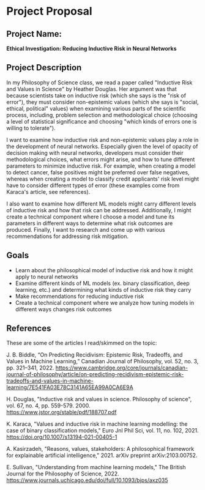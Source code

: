 # Project Proposal

## Project Name: 
**Ethical Investigation: Reducing Inductive Risk in Neural Networks**

## Project Description
In my Philosophy of Science class, we read a paper called "Inductive Risk and Values in Science" by Heather Douglas. Her argument was that because scientists take on inductive risk (which she says is the "risk of error"), they must consider non-epistemic values (which she says is "social, ethical, political" values) when examining various parts of the scientific process, including, problem selection and methodological choice (choosing a level of statistical significance and choosing "which kinds of errors one is willing to tolerate"). 

I want to examine how inductive risk and non-epistemic values play a role in the development of neural networks. Especially given the level of opacity of decision making with neural networks, developers must consider their methodological choices, what errors might arise, and how to tune different parameters to minimize inductive risk. For example, when creating a model to detect cancer, false positives might be preferred over false negatives, whereas when creating a model to classify credit applicants' risk level might have to consider different types of error (these examples come from Karaca's article, see references). 

I also want to examine how different ML models might carry different levels of inductive risk and how that risk can be addressed. Additionally, I might create a technical component where I choose a model and tune its parameters in different ways to determine what risk outcomes are produced. Finally, I want to research and come up with various recommendations for addressing risk mitigation. 

## Goals
- Learn about the philosophical model of inductive risk and how it might apply to neural networks 
- Examine different kinds of ML models (ex. binary classification, deep learning, etc.) and determining what kinds of inductive risk they carry
- Make recommendations for reducing inductive risk 
- Create a technical component where we analyze how tuning models in different ways changes risk outcomes 

## References 
These are some of the articles I read/skimmed on the topic:

J. B. Biddle, “On Predicting Recidivism: Epistemic Risk, Tradeoffs, and Values in Machine Learning,” Canadian Journal of Philosophy, vol. 52, no. 3, pp. 321–341, 2022. https://www.cambridge.org/core/journals/canadian-journal-of-philosophy/article/on-predicting-recidivism-epistemic-risk-tradeoffs-and-values-in-machine-learning/7E541FA03E78C3141A65EA99A0CA6E9A

H. Douglas, "Inductive risk and values in science. Philosophy of science", vol. 67, no. 4, pp. 559-579. 2000. https://www.jstor.org/stable/pdf/188707.pdf

K. Karaca, "Values and inductive risk in machine learning modelling: the case of binary classification models," Euro Jnl Phil Sci, vol. 11, no. 102, 2021. https://doi.org/10.1007/s13194-021-00405-1

A. Kasirzadeh, "Reasons, values, stakeholders: A philosophical framework for explainable artificial intelligence," 2021. arXiv preprint arXiv:2103.00752.

E. Sullivan, "Understanding from machine learning models," The British Journal for the Philosophy of Science, 2022. https://www.journals.uchicago.edu/doi/full/10.1093/bjps/axz035

